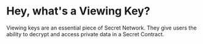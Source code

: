 # Hey, what's a Viewing Key?

Viewing keys are an essential piece of Secret Network. They give users the ability to decrypt and access private data in a Secret Contract.
